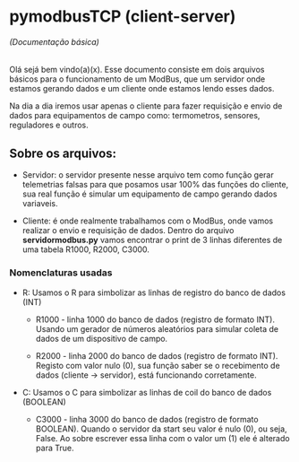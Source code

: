 # pymodbusTCP (client-server)
###### (Documentação básica)

Olá sejá bem vindo(a)(x). Esse documento consiste em dois arquivos básicos para o funcionamento de um ModBus, que um servidor onde estamos gerando dados e um cliente onde estamos lendo esses dados.

Na dia a dia iremos usar apenas o cliente para fazer requisição e envio de dados para equipamentos de campo como: termometros, sensores, reguladores e outros.

## Sobre os arquivos:

+ Servidor: o servidor presente nesse arquivo tem como função gerar telemetrias falsas para que posamos usar 100% das funções do cliente, sua real função é simular um equipamento de campo gerando dados variaveis.

+ Cliente: é onde realmente trabalhamos com o ModBus, onde vamos realizar o envio e requisição de dados. Dentro do arquivo **servidormodbus.py** vamos encontrar o print de 3 linhas diferentes de uma tabela R1000, R2000, C3000.


### Nomenclaturas usadas
+ R: Usamos o R para simbolizar as linhas de registro do banco de dados (INT)

    + R1000 - linha 1000 do banco de dados (registro de formato INT). Usando um gerador de números aleatórios para simular coleta de dados de um dispositivo de campo.

    + R2000 - linha 2000 do banco de dados (registro de formato INT). Registo com valor nulo (0), sua função saber se o recebimento de dados (cliente -> servidor), está funcionando corretamente.

+ C: Usamos o C para simbolizar as linhas de coil do banco de dados (BOOLEAN)

    + C3000 - linha 3000 do banco de dados (registro de formato BOOLEAN). Quando o servidor da start seu valor é nulo (0), ou seja, False. Ao sobre escrever essa linha com o valor um (1) ele é alterado para True.